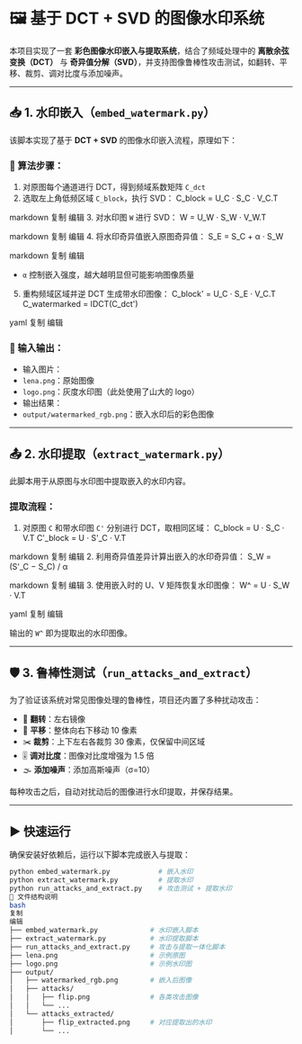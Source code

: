 # 🖼️ 基于 DCT + SVD 的图像水印系统

本项目实现了一套 **彩色图像水印嵌入与提取系统**，结合了频域处理中的 **离散余弦变换（DCT）** 与 **奇异值分解（SVD）**，并支持图像鲁棒性攻击测试，如翻转、平移、裁剪、调对比度与添加噪声。

---

## 📥 1. 水印嵌入（`embed_watermark.py`）

该脚本实现了基于 **DCT + SVD** 的图像水印嵌入流程，原理如下：

### 🚀 算法步骤：

1. 对原图每个通道进行 DCT，得到频域系数矩阵 `C_dct`
2. 选取左上角低频区域 `C_block`，执行 SVD：
C_block = U_C · S_C · V_C.T

markdown
复制
编辑
3. 对水印图 `W` 进行 SVD：
W = U_W · S_W · V_W.T

markdown
复制
编辑
4. 将水印奇异值嵌入原图奇异值：
S_E = S_C + α · S_W

markdown
复制
编辑
- `α` 控制嵌入强度，越大越明显但可能影响图像质量

5. 重构频域区域并逆 DCT 生成带水印图像：
C_block' = U_C · S_E · V_C.T
C_watermarked = IDCT(C_dct')

yaml
复制
编辑

### 📂 输入输出：

- 输入图片：
- `lena.png`：原始图像
- `logo.png`：灰度水印图（此处使用了山大的 logo）
- 输出结果：
- `output/watermarked_rgb.png`：嵌入水印后的彩色图像

---

## 📤 2. 水印提取（`extract_watermark.py`）

此脚本用于从原图与水印图中提取嵌入的水印内容。

### 提取流程：

1. 对原图 `C` 和带水印图 `C'` 分别进行 DCT，取相同区域：
C_block = U · S_C · V.T
C'_block = U · S'_C · V.T

markdown
复制
编辑
2. 利用奇异值差异计算出嵌入的水印奇异值：
S_W = (S'_C − S_C) / α

markdown
复制
编辑
3. 使用嵌入时的 U、V 矩阵恢复水印图像：
W^ = U · S_W · V.T

yaml
复制
编辑

输出的 `W^` 即为提取出的水印图像。

---

## 🛡️ 3. 鲁棒性测试（`run_attacks_and_extract`）

为了验证该系统对常见图像处理的鲁棒性，项目还内置了多种扰动攻击：

- 🔄 **翻转**：左右镜像
- 📐 **平移**：整体向右下移动 10 像素
- ✂️ **裁剪**：上下左右各裁剪 30 像素，仅保留中间区域
- 🎚️ **调对比度**：图像对比度增强为 1.5 倍
- 🌫️ **添加噪声**：添加高斯噪声（σ=10）

每种攻击之后，自动对扰动后的图像进行水印提取，并保存结果。

---

## ▶️ 快速运行

确保安装好依赖后，运行以下脚本完成嵌入与提取：

```bash
python embed_watermark.py            # 嵌入水印
python extract_watermark.py          # 提取水印
python run_attacks_and_extract.py    # 攻击测试 + 提取水印
📁 文件结构说明
bash
复制
编辑
├── embed_watermark.py             # 水印嵌入脚本
├── extract_watermark.py           # 水印提取脚本
├── run_attacks_and_extract.py     # 攻击与提取一体化脚本
├── lena.png                       # 示例原图
├── logo.png                       # 示例水印图
├── output/
│   ├── watermarked_rgb.png        # 嵌入后图像
│   ├── attacks/
│   │   ├── flip.png               # 各类攻击图像
│   │   └── ...
│   └── attacks_extracted/
│       ├── flip_extracted.png     # 对应提取出的水印
│       └── ...
